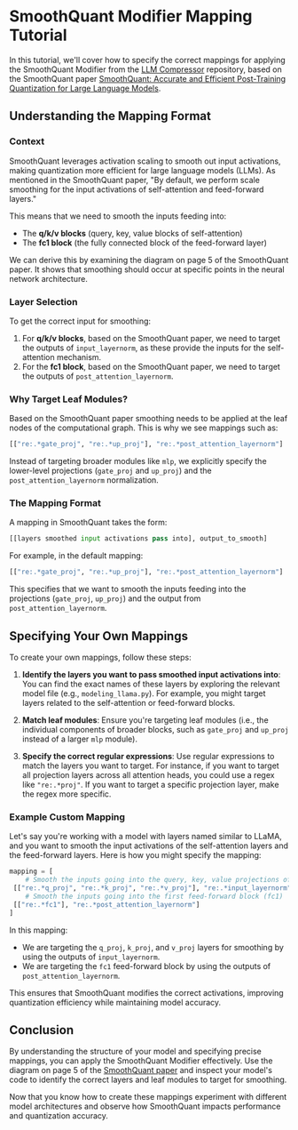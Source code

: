 # SmoothQuant Modifier Mapping Tutorial

In this tutorial, we'll cover how to specify the correct mappings for applying the SmoothQuant Modifier from the [LLM Compressor](https://github.com/vllm-project/llm-compressor) repository, based on the SmoothQuant paper [SmoothQuant: Accurate and Efficient Post-Training Quantization for Large Language Models](https://arxiv.org/abs/2211.10438).

## Understanding the Mapping Format

### Context
SmoothQuant leverages activation scaling to smooth out input activations, making quantization more efficient for large language models (LLMs). As mentioned in the SmoothQuant paper, "By default, we perform scale smoothing for the input activations of self-attention and feed-forward layers."

This means that we need to smooth the inputs feeding into:
- The **q/k/v blocks** (query, key, value blocks of self-attention)
- The **fc1 block** (the fully connected block of the feed-forward layer)

We can derive this by examining the diagram on page 5 of the SmoothQuant paper. It shows that smoothing should occur at specific points in the neural network architecture.

### Layer Selection

To get the correct input for smoothing:
1. For **q/k/v blocks**, based on the SmoothQuant paper, we need to target the outputs of `input_layernorm`, as these provide the inputs for the self-attention mechanism.
2. For the **fc1 block**, based on the SmoothQuant paper, we need to target the outputs of `post_attention_layernorm`.

### Why Target Leaf Modules?

Based on the SmoothQuant paper smoothing needs to be applied at the leaf nodes of the computational graph. This is why we see mappings such as:

```python
[["re:.*gate_proj", "re:.*up_proj"], "re:.*post_attention_layernorm"]
```

Instead of targeting broader modules like `mlp`, we explicitly specify the lower-level projections (`gate_proj` and `up_proj`) and the `post_attention_layernorm` normalization.

### The Mapping Format

A mapping in SmoothQuant takes the form:

```python
[[layers smoothed input activations pass into], output_to_smooth]
```

For example, in the default mapping:
```python
[["re:.*gate_proj", "re:.*up_proj"], "re:.*post_attention_layernorm"]
```
This specifies that we want to smooth the inputs feeding into the projections (`gate_proj`, `up_proj`) and the output from `post_attention_layernorm`.

## Specifying Your Own Mappings

To create your own mappings, follow these steps:

1. **Identify the layers you want to pass smoothed input activations into**:
 You can find the exact names of these layers by exploring the relevant model file (e.g., `modeling_llama.py`). For example, you might target layers related to the self-attention or feed-forward blocks.

2. **Match leaf modules**:
 Ensure you're targeting leaf modules (i.e., the individual components of broader blocks, such as `gate_proj` and `up_proj` instead of a larger `mlp` module).

3. **Specify the correct regular expressions**:
 Use regular expressions to match the layers you want to target. For instance, if you want to target all projection layers across all attention heads, you could use a regex like `"re:.*proj"`. If you want to target a specific projection layer, make the regex more specific.

### Example Custom Mapping

Let's say you're working with a model with layers named similar to LLaMA, and you want to smooth the input activations of the self-attention layers and the feed-forward layers. Here is how you might specify the mapping:

```python
mapping = [
    # Smooth the inputs going into the query, key, value projections of self-attention
 [["re:.*q_proj", "re:.*k_proj", "re:.*v_proj"], "re:.*input_layernorm"],
    # Smooth the inputs going into the first feed-forward block (fc1)
 [["re:.*fc1"], "re:.*post_attention_layernorm"]
]
```

In this mapping:
- We are targeting the `q_proj`, `k_proj`, and `v_proj` layers for smoothing by using the outputs of `input_layernorm`.
- We are targeting the `fc1` feed-forward block by using the outputs of `post_attention_layernorm`.

This ensures that SmoothQuant modifies the correct activations, improving quantization efficiency while maintaining model accuracy.

## Conclusion

By understanding the structure of your model and specifying precise mappings, you can apply the SmoothQuant Modifier effectively. Use the diagram on page 5 of the [SmoothQuant paper](https://arxiv.org/pdf/2211.10438) and inspect your model's code to identify the correct layers and leaf modules to target for smoothing.

Now that you know how to create these mappings experiment with different model architectures and observe how SmoothQuant impacts performance and quantization accuracy.